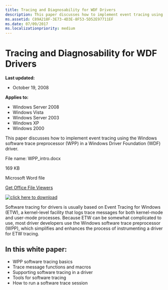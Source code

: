 ```yaml
---
title: Tracing and Diagnosability for WDF Drivers
description: This paper discusses how to implement event tracing using the Windows software trace preprocessor (WPP) in a Windows Driver Foundation (WDF) driver.
ms.assetid: C89A218F-3E73-4D3E-8F53-5D52E97711EF
ms.date: 07/09/2017
ms.localizationpriority: medium
---
```


# Tracing and Diagnosability for WDF Drivers


**Last updated:**

-   October 19, 2008

**Applies to:**

-   Windows Server 2008
-   Windows Vista
-   Windows Server 2003
-   Windows XP
-   Windows 2000

This paper discusses how to implement event tracing using the Windows software trace preprocessor (WPP) in a Windows Driver Foundation (WDF) driver.

File name: WPP\_intro.docx

169 KB

Microsoft Word file

[Get Office File Viewers](https://www.microsoft.com/download/office.aspx)

[![click here to download](./images/download.png)](http://download.microsoft.com/download/9/c/5/9c5b2167-8017-4bae-9fde-d599bac8184a/WPP_intro.docx)

Software tracing for drivers is usually based on Event Tracing for Windows (ETW), a kernel-level facility that logs trace messages for both kernel-mode and user-mode processes. Because ETW can be somewhat complicated to use, most driver developers use the Windows software trace preprocessor (WPP), which simplifies and enhances the process of instrumenting a driver for ETW tracing.

## In this white paper:

-   WPP software tracing basics
-   Trace message functions and macros
-   Supporting software tracing in a driver
-   Tools for software tracing
-   How to run a software trace session

 

 





